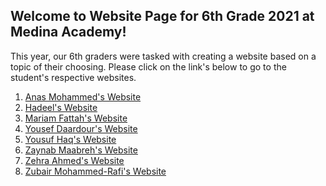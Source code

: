 ## Welcome to Website Page for 6th Grade 2021 at Medina Academy!
This year, our 6th graders were tasked with creating a website based on a topic of their choosing.
Please click on the link's below to go to the student's respective websites.

1. [Anas Mohammed's Website]()
2. [Hadeel's Website](hadeel_website/index.html)
3. [Mariam Fattah's Website]()
4. [Yousef Daardour's Website]()
5. [Yousuf Haq's Website]()
6. [Zaynab Maabreh's Website]()
2. [Zehra Ahmed's Website](zehra_website/index.html)
8. [Zubair Mohammed-Rafi's Website](zubair_website/index.html)

<!-- You can use the [editor on GitHub](https://github.com/SufiahA/Medina-CS6-2021/edit/gh-pages/index.md) to maintain and preview the content for your website in Markdown files.

Whenever you commit to this repository, GitHub Pages will run [Jekyll](https://jekyllrb.com/) to rebuild the pages in your site, from the content in your Markdown files.

### Markdown

Markdown is a lightweight and easy-to-use syntax for styling your writing. It includes conventions for

```markdown
Syntax highlighted code block

# Header 1
## Header 2
### Header 3

- Bulleted
- List

1. Numbered
2. List

**Bold** and _Italic_ and `Code` text

[Link](url) and ![Image](src)
```

For more details see [GitHub Flavored Markdown](https://guides.github.com/features/mastering-markdown/).

### Jekyll Themes

Your Pages site will use the layout and styles from the Jekyll theme you have selected in your [repository settings](https://github.com/SufiahA/Medina-CS6-2021/settings/pages). The name of this theme is saved in the Jekyll `_config.yml` configuration file.

### Support or Contact

Having trouble with Pages? Check out our [documentation](https://docs.github.com/categories/github-pages-basics/) or [contact support](https://support.github.com/contact) and we’ll help you sort it out. -->
